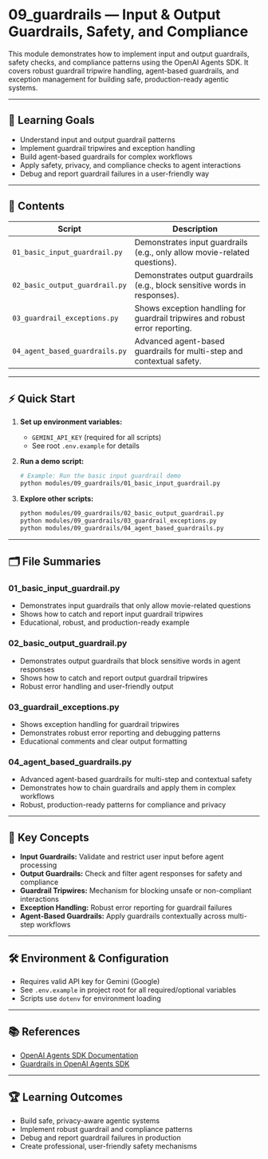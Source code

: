 # 09_guardrails — Input & Output Guardrails, Safety, and Compliance

This module demonstrates how to implement input and output guardrails, safety checks, and compliance patterns using the OpenAI Agents SDK. It covers robust guardrail tripwire handling, agent-based guardrails, and exception management for building safe, production-ready agentic systems.

---

## 🚀 Learning Goals
- Understand input and output guardrail patterns
- Implement guardrail tripwires and exception handling
- Build agent-based guardrails for complex workflows
- Apply safety, privacy, and compliance checks to agent interactions
- Debug and report guardrail failures in a user-friendly way

---

## 📂 Contents

| Script                              | Description                                                                 |
|-------------------------------------|-----------------------------------------------------------------------------|
| `01_basic_input_guardrail.py`       | Demonstrates input guardrails (e.g., only allow movie-related questions).   |
| `02_basic_output_guardrail.py`      | Demonstrates output guardrails (e.g., block sensitive words in responses).  |
| `03_guardrail_exceptions.py`        | Shows exception handling for guardrail tripwires and robust error reporting.|
| `04_agent_based_guardrails.py`      | Advanced agent-based guardrails for multi-step and contextual safety.       |

---

## ⚡ Quick Start

1. **Set up environment variables:**
   - `GEMINI_API_KEY` (required for all scripts)
   - See root `.env.example` for details

2. **Run a demo script:**
   ```bash
   # Example: Run the basic input guardrail demo
   python modules/09_guardrails/01_basic_input_guardrail.py
   ```

3. **Explore other scripts:**
   ```bash
   python modules/09_guardrails/02_basic_output_guardrail.py
   python modules/09_guardrails/03_guardrail_exceptions.py
   python modules/09_guardrails/04_agent_based_guardrails.py
   ```

---

## 🗂️ File Summaries

### 01_basic_input_guardrail.py
- Demonstrates input guardrails that only allow movie-related questions
- Shows how to catch and report input guardrail tripwires
- Educational, robust, and production-ready example

### 02_basic_output_guardrail.py
- Demonstrates output guardrails that block sensitive words in agent responses
- Shows how to catch and report output guardrail tripwires
- Robust error handling and user-friendly output

### 03_guardrail_exceptions.py
- Shows exception handling for guardrail tripwires
- Demonstrates robust error reporting and debugging patterns
- Educational comments and clear output formatting

### 04_agent_based_guardrails.py
- Advanced agent-based guardrails for multi-step and contextual safety
- Demonstrates how to chain guardrails and apply them in complex workflows
- Robust, production-ready patterns for compliance and privacy

---

## 🧩 Key Concepts

- **Input Guardrails:** Validate and restrict user input before agent processing
- **Output Guardrails:** Check and filter agent responses for safety and compliance
- **Guardrail Tripwires:** Mechanism for blocking unsafe or non-compliant interactions
- **Exception Handling:** Robust error reporting for guardrail failures
- **Agent-Based Guardrails:** Apply guardrails contextually across multi-step workflows

---

## 🛠️ Environment & Configuration
- Requires valid API key for Gemini (Google)
- See `.env.example` in project root for all required/optional variables
- Scripts use `dotenv` for environment loading

---

## 📚 References
- [OpenAI Agents SDK Documentation](https://github.com/openai/openai-agents-sdk)
- [Guardrails in OpenAI Agents SDK](https://platform.openai.com/docs/agents/guardrails)

---

## 🏆 Learning Outcomes
- Build safe, privacy-aware agentic systems
- Implement robust guardrail and compliance patterns
- Debug and report guardrail failures in production
- Create professional, user-friendly safety mechanisms
